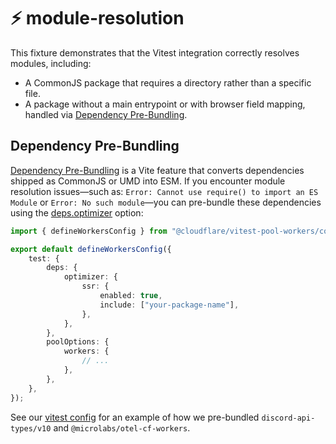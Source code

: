# ⚡ module-resolution

This fixture demonstrates that the Vitest integration correctly resolves modules, including:

- A CommonJS package that requires a directory rather than a specific file.
- A package without a main entrypoint or with browser field mapping, handled via [Dependency Pre-Bundling](#dependency-pre-bundling).

## Dependency Pre-Bundling

[Dependency Pre-Bundling](https://vite.dev/guide/dep-pre-bundling) is a Vite feature that converts dependencies shipped as CommonJS or UMD into ESM. If you encounter module resolution issues—such as: `Error: Cannot use require() to import an ES Module` or `Error: No such module`—you can pre-bundle these dependencies using the [deps.optimizer](https://vitest.dev/config/#deps-optimizer) option:

```ts
import { defineWorkersConfig } from "@cloudflare/vitest-pool-workers/config";

export default defineWorkersConfig({
	test: {
		deps: {
			optimizer: {
				ssr: {
					enabled: true,
					include: ["your-package-name"],
				},
			},
		},
		poolOptions: {
			workers: {
				// ...
			},
		},
	},
});
```

See our [vitest config](./vitest.config.ts) for an example of how we pre-bundled `discord-api-types/v10` and `@microlabs/otel-cf-workers`.
